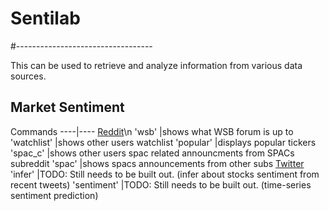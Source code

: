 # Sentilab
#----------------------------------

This can be used to retrieve and analyze information from various
data sources.

## Market Sentiment
Commands
----|----
[Reddit](https://reddit.com)\n
'wsb'           |shows what WSB forum is up to
'watchlist'     |shows other users watchlist
'popular'       |displays popular tickers
'spac_c'        |shows other users spac related announcments from SPACs subreddit
'spac'          |shows spacs announcements from other subs
[Twitter](https://twitter.com/)
'infer'         |TODO: Still needs to be built out. (infer about stocks sentiment from recent tweets)
'sentiment'     |TODO: Still needs to be built out. (time-series sentiment prediction)